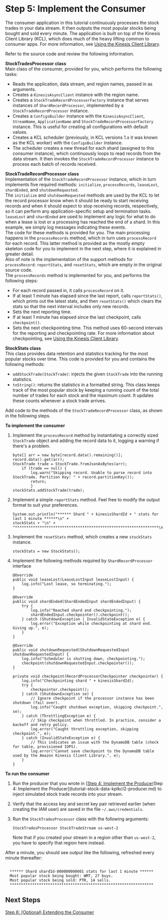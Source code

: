 # Step 5: Implement the Consumer<a name="tutorial-stock-data-kplkcl2-consumer"></a>

The consumer application in this tutorial continuously processes the stock trades in your data stream\. It then outputs the most popular stocks being bought and sold every minute\. The application is built on top of the Kinesis Client Library \(KCL\), which does much of the heavy lifting common to consumer apps\. For more information, see [Using the Kinesis Client Library](shared-throughput-kcl-consumers.md)\. 

Refer to the source code and review the following information\.

**StockTradesProcessor class**  
Main class of the consumer, provided for you, which performs the following tasks:  
+ Reads the application, data stream, and region names, passed in as arguments\.
+ Creates a `KinesisAsyncClient` instance with the region name\.
+ Creates a `StockTradeRecordProcessorFactory` instance that serves instances of `ShardRecordProcessor`, implemented by a `StockTradeRecordProcessor` instance\. 
+ Creates a `ConfigsBuilder` instance with the `KinesisAsyncClient`, `StreamName`, `ApplicationName` and `StockTradeRecordProcessorFactory` instance\. This is useful for creating all configurations with default values\.
+ Creates a KCL scheduler \(previously, in KCL versions 1\.x it was known as the KCL worker\) with the `ConfigsBuilder` instance\. 
+ The scheduler creates a new thread for each shard \(assigned to this consumer instance\), which continuously loops to read records from the data stream\. It then invokes the `StockTradeRecordProcessor` instance to process each batch of records received\. 

**StockTradeRecordProcessor class**  
Implementation of the `StockTradeRecordProcessor` instance, which in turn implements five required methods: `initialize`, `processRecords`, `leaseLost`, `shardEnded`, and `shutdownRequested`\.   
The `initialize` and `shutdownRequested` methods are used by the KCL to let the record processor know when it should be ready to start receiving records and when it should expect to stop receiving records, respectively, so it can perform any application\-specific setup and termination tasks\. `leaseLost` and `shardEnded` are used to implement any logic for what to do when a lease is lost or a processing has reached the end of a shard\. In this example, we simply log messages indicating these events\.   
The code for these methods is provided for you\. The main processing happens in the `processRecords` method, which in turn uses `processRecord` for each record\. This latter method is provided as the mostly empty skeleton code for you to implement in the next step, where it is explained in greater detail\.   
Also of note is the implementation of the support methods for `processRecord`: `reportStats`, and `resetStats`, which are empty in the original source code\.   
The `processRecords` method is implemented for you, and performs the following steps:  
+ For each record passed in, it calls `processRecord` on it\. 
+ If at least 1 minute has elapsed since the last report, calls `reportStats()`, which prints out the latest stats, and then `resetStats()` which clears the stats so that the next interval includes only new records\.
+ Sets the next reporting time\.
+ If at least 1 minute has elapsed since the last checkpoint, calls `checkpoint()`\. 
+ Sets the next checkpointing time\.
This method uses 60\-second intervals for the reporting and checkpointing rate\. For more information about checkpointing, see [Using the Kinesis Client Library](https://docs.aws.amazon.com/streams/latest/dev/shared-throughput-kcl-consumers.html)\. 

**StockStats class**  
This class provides data retention and statistics tracking for the most popular stocks over time\. This code is provided for you and contains the following methods:  
+ `addStockTrade(StockTrade)`: injects the given `StockTrade` into the running statistics\.
+ `toString()`: returns the statistics in a formatted string\.
This class keeps track of the most popular stock by keeping a running count of the total number of trades for each stock and the maximum count\. It updates these counts whenever a stock trade arrives\.

Add code to the methods of the `StockTradeRecordProcessor` class, as shown in the following steps\. 

**To implement the consumer**

1. Implement the `processRecord` method by instantiating a correctly sized `StockTrade` object and adding the record data to it, logging a warning if there's a problem\. 

   ```
   byte[] arr = new byte[record.data().remaining()];
   record.data().get(arr);
   StockTrade trade = StockTrade.fromJsonAsBytes(arr);
       if (trade == null) {
           log.warn("Skipping record. Unable to parse record into StockTrade. Partition Key: " + record.partitionKey());
           return;
           }
   stockStats.addStockTrade(trade);
   ```

1. Implement a simple `reportStats` method\. Feel free to modify the output format to suit your preferences\. 

   ```
   System.out.println("****** Shard " + kinesisShardId + " stats for last 1 minute ******\n" +
   stockStats + "\n" +
   "****************************************************************\n");
   ```

1. Implement the `resetStats` method, which creates a new `stockStats` instance\. 

   ```
   stockStats = new StockStats();
   ```

1. Implement the following methods required by `ShardRecordProcessor` interface

   ```
   @Override
   public void leaseLost(LeaseLostInput leaseLostInput) {
       log.info("Lost lease, so terminating.");
   }
   
   @Override
   public void shardEnded(ShardEndedInput shardEndedInput) {
       try {
           log.info("Reached shard end checkpointing.");
           shardEndedInput.checkpointer().checkpoint();
       } catch (ShutdownException | InvalidStateException e) {
           log.error("Exception while checkpointing at shard end. Giving up.", e);
       }
   }
   
   @Override
   public void shutdownRequested(ShutdownRequestedInput shutdownRequestedInput) {
       log.info("Scheduler is shutting down, checkpointing.");
       checkpoint(shutdownRequestedInput.checkpointer());
   }
   
   private void checkpoint(RecordProcessorCheckpointer checkpointer) {
       log.info("Checkpointing shard " + kinesisShardId);
       try {
           checkpointer.checkpoint();
       } catch (ShutdownException se) {
           // Ignore checkpoint if the processor instance has been shutdown (fail over).
           log.info("Caught shutdown exception, skipping checkpoint.", se);
       } catch (ThrottlingException e) {
           // Skip checkpoint when throttled. In practice, consider a backoff and retry policy.
           log.error("Caught throttling exception, skipping checkpoint.", e);
       } catch (InvalidStateException e) {
           // This indicates an issue with the DynamoDB table (check for table, provisioned IOPS).
           log.error("Cannot save checkpoint to the DynamoDB table used by the Amazon Kinesis Client Library.", e);
       }
   }
   ```

**To run the consumer**

1. Run the producer that you wrote in [[Step 4: Implement the Producer](tutorial-stock-data-kplkcl2-producer.md)Step 4: Implement the Producer](tutorial-stock-data-kplkcl2-producer.md) to inject simulated stock trade records into your stream\.

1. Verify that the access key and secret key pair retrieved earlier \(when creating the IAM user\) are saved in the file `~/.aws/credentials`\. 

1. Run the `StockTradesProcessor` class with the following arguments:

   ```
   StockTradesProcessor StockTradeStream us-west-2
   ```

   Note that if you created your stream in a region other than `us-west-2`, you have to specify that region here instead\.

After a minute, you should see output like the following, refreshed every minute thereafter:

```
  
  ****** Shard shardId-000000000001 stats for last 1 minute ******
  Most popular stock being bought: WMT, 27 buys.
  Most popular stock being sold: PTR, 14 sells.
  ****************************************************************
```

## Next Steps<a name="tutorial-stock-data-kplkcl2-consumer-next"></a>

[Step 6: \(Optional\) Extending the Consumer](tutorial-stock-data-kplkcl2-consumer-extension.md)